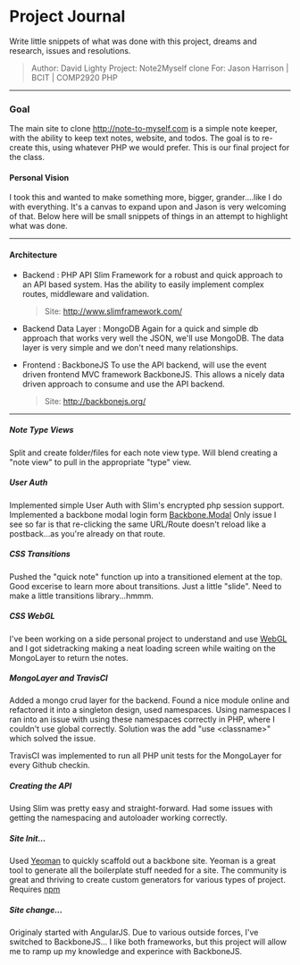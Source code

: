 Project Journal
===============

Write little snippets of what was done with this project, dreams and research, issues and resolutions.

> Author: 	David Lighty
> Project: 	Note2Myself clone
> For:		Jason Harrison | BCIT | COMP2920 PHP

---

### Goal

The main site to clone http://note-to-myself.com is a simple note keeper, with the ability to keep text notes, website, and todos.  The goal is to re-create this, using whatever PHP we would prefer.  This is our final project for the class.

#### Personal Vision

I took this and wanted to make something more, bigger, grander....like I do with everything.  It's a canvas to expand upon and Jason is very welcoming of that.  Below here will be small snippets of things in an attempt to highlight what was done.

---

#### Architecture

- Backend : PHP API 
	Slim Framework for a robust and quick approach to an API based system.  Has the ability to easily implement complex routes, middleware and validation.
	> Site: http://www.slimframework.com/

- Backend Data Layer : MongoDB
	Again for a quick and simple db approach that works very well the JSON, we'll use MongoDB.  The data layer is very simple and we don't need many relationships.

- Frontend : BackboneJS 
	To use the API backend, will use the event driven frontend MVC framework BackboneJS.  This allows a nicely data driven approach to consume and use the API backend.
	> Site: http://backbonejs.org/

---

##### Note Type Views

Split and create folder/files for each note view type.  Will blend creating a "note view" to pull in the appropriate "type" view.

##### User Auth

Implemented simple User Auth with Slim's encrypted php session support.  Implemented a backbone modal login form [Backbone.Modal](http://awkward.github.io/backbone.modal/)  Only issue I see so far is that re-clicking the same URL/Route doesn't reload like a postback...as you're already on that route.

##### CSS Transitions

Pushed the "quick note" function up into a transitioned element at the top.  Good excerise to learn more about transitions.  Just a little "slide".  Need to make a little transitions library...hmmm.

##### CSS WebGL

I've been working on a side personal project to understand and use [WebGL](https://github.com/davidlighty/3d-Canvas) and I got sidetracking making a neat loading screen while waiting on the MongoLayer to return the notes.

##### MongoLayer and TravisCI

Added a mongo crud layer for the backend.  Found a nice module online and refactored it into a singleton design, used namespaces.  Using namespaces I ran into an issue with using these namespaces correctly in PHP, where I couldn't use global correctly.  Solution was the add "use \<classname>" which solved the issue.

TravisCI was implemented to run all PHP unit tests for the MongoLayer for every Github checkin.


##### Creating the API

Using Slim was pretty easy and straight-forward.  Had some issues with getting the namespacing and autoloader working correctly.

##### Site Init...

Used [Yeoman](http://yeoman.io/) to quickly scaffold out a backbone site.  Yeoman is a great tool to generate all the boilerplate stuff needed for a site.  The community is great and thriving to create custom generators for various types of project.  Requires [npm](https://www.npmjs.org/)

##### Site change...

Originaly started with AngularJS.  Due to various outside forces, I've switched to BackboneJS...  I like both frameworks, but this project will allow me to ramp up my knowledge and experince with BackboneJS.
